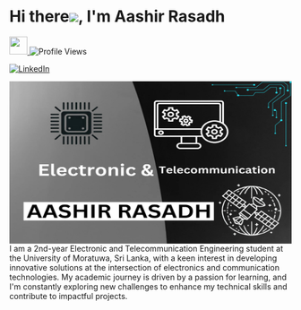 Hi there![](https://user-images.githubusercontent.com/18350557/176309783-0785949b-9127-417c-8b55-ab5a4333674e.gif), I'm Aashir Rasadh
=====================================================================================================================================

<a href="https://www.github.com/AashirRasadh" target="_blank" rel="noreferrer"> <picture> <source media="(prefers-color-scheme: dark)" srcset="https://raw.githubusercontent.com/danielcranney/readme-generator/main/public/icons/socials/github-dark.svg" /> <source media="(prefers-color-scheme: light)" srcset="https://raw.githubusercontent.com/danielcranney/readme-generator/main/public/icons/socials/github.svg" /> <img src="https://raw.githubusercontent.com/danielcranney/readme-generator/main/public/icons/socials/github.svg" width="32" height="32" /> </picture> </a>
![Profile Views](https://komarev.com/ghpvc/?username=AashirRasadh&style=flat-square&color=blue)

[![LinkedIn](https://img.shields.io/badge/LinkedIn-Connect-blue?logo=linkedin&style=flat-square&link=https://www.linkedin.com/in/aashirrasadh/)](https://www.linkedin.com/in/aashirrasadh/)


<img align="center" width="1000" height="290" src="Aashir rasadh.jpg">
I am a 2nd-year Electronic and Telecommunication Engineering student at the University of Moratuwa, Sri Lanka, with a keen interest in developing innovative solutions at the intersection of electronics and communication technologies. My academic journey is driven by a passion for learning, and I'm constantly exploring new challenges to enhance my technical skills and contribute to impactful projects.

<!--
**AashirRasadh/AashirRasadh** is a ✨ _special_ ✨ repository because its `README.md` (this file) appears on your GitHub profile.

Here are some ideas to get you started:

- 🔭 I’m currently working on ...
- 🌱 I’m currently learning ...
- 👯 I’m looking to collaborate on ...
- 🤔 I’m looking for help with ...
- 💬 Ask me about ...
- 📫 How to reach me: ...
- 😄 Pronouns: ...
- ⚡ Fun fact: ...
-->
